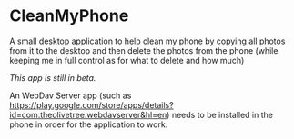 # CleanMyPhone
A small desktop application to help clean my phone by copying all photos from it to the desktop and then delete the photos from the phone (while keeping me in full control as for what to delete and how much)

*This app is still in beta.*

An WebDav Server app (such as https://play.google.com/store/apps/details?id=com.theolivetree.webdavserver&hl=en) needs to be installed
in the phone in order for the application to work.